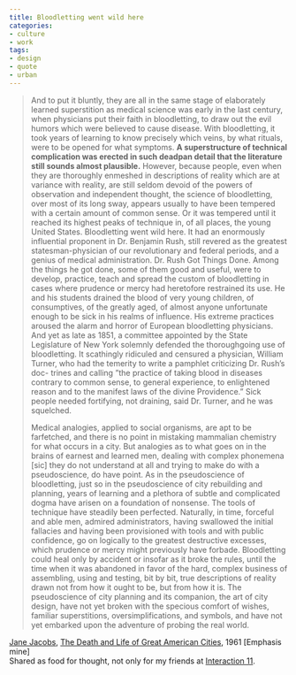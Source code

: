 ```yaml
---
title: Bloodletting went wild here
categories:
- culture
- work
tags:
- design
- quote
- urban
---
```


> And to put it bluntly, they are all in the same stage of elaborately learned superstition as medical science was early in the last century, when physicians put their faith in bloodletting, to draw out the evil humors which were believed to cause disease. With bloodletting, it took years of learning to know precisely which veins, by what rituals, were to be opened for what symptoms. **A superstructure of technical complication was erected in such deadpan detail that the literature still sounds almost plausible.** However, because people, even when they are thoroughly enmeshed in descriptions of reality which are at variance with reality, are still seldom devoid of the powers of observation and independent thought, the science of bloodletting, over most of its long sway, appears usually to have been tempered with a certain amount of common sense. Or it was tempered until it reached its highest peaks of technique in, of all places, the young United States. Bloodletting went wild here. It had an enormously influential proponent in Dr. Benjamin Rush, still revered as the greatest statesman-physician of our revolutionary and federal periods, and a genius of medical administration. Dr. Rush Got Things Done. Among the things he got done, some of them good and useful, were to develop, practice, teach and spread the custom of bloodletting in cases where prudence or mercy had heretofore restrained its use. He and his students drained the blood of very young children, of consumptives, of the greatly aged, of almost anyone unfortunate enough to be sick in his realms of influence. His extreme practices aroused the alarm and horror of European bloodletting physicians. And yet as late as 1851, a committee appointed by the State Legislature of New York solemnly defended the thoroughgoing use of bloodletting. It scathingly ridiculed and censured a physician, William Turner, who had the temerity to write a pamphlet criticizing Dr. Rush’s doc- trines and calling ”the practice of taking blood in diseases contrary to common sense, to general experience, to enlightened reason and to the manifest laws of the divine Providence.” Sick people needed fortifying, not draining, said Dr. Turner, and he was squelched.
> 
> Medical analogies, applied to social organisms, are apt to be farfetched, and there is no point in mistaking mammalian chemistry for what occurs in a city. But analogies as to what goes on in the brains of earnest and learned men, dealing with complex phonemena [sic] they do not understand at all and trying to make do with a pseudoscience, do have point. As in the pseudoscience of bloodletting, just so in the pseudoscience of city rebuilding and planning, years of learning and a plethora of subtle and complicated dogma have arisen on a foundation of nonsense. The tools of technique have steadily been perfected. Naturally, in time, forceful and able men, admired administrators, having swallowed the initial fallacies and having been provisioned with tools and with public confidence, go on logically to the greatest destructive excesses, which prudence or mercy might previously have forbade. Bloodletting could heal only by accident or insofar as it broke the rules, until the time when it was abandoned in favor of the hard, complex business of assembling, using and testing, bit by bit, true descriptions of reality drawn not from how it ought to be, but from how it is. The pseudoscience of city planning and its companion, the art of city design, have not yet broken with the specious comfort of wishes, familiar superstitions, oversimplifications, and symbols, and have not yet embarked upon the adventure of probing the real world.


[Jane Jacobs][1], [The Death and Life of Great American Cities][2], 1961 [Emphasis mine]  
Shared as food for thought, not only for my friends at [Interaction 11][3].

   [1]: http://www.pps.org/articles/jjacobs-2/
   [2]: http://www.goodreads.com/book/show/381359.The_Death_and_Life_of_Great_American_Cities
   [3]: http://www.ixda.org/i11/

